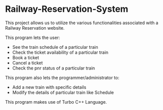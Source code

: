 # Railway-Reservation-System

This project allows us to utilize the various functionalities associated with a Railway Reservation website.

This program lets the user:
 - See the train schedule of a particular train
 - Check the ticket availability of a particular train
 - Book a ticket
 - Cancel a ticket
 - Check the pnr status of a particular train

This program also lets the programmer/administrator to: 
 - Add a new train with specific details
 - Modify the details of particular train like Schedule

This program makes use of Turbo C++ Language. 

